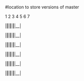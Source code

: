 #location to store versions of master

  1  2  3  4  5  6  7

|__|__|__|__|__|__|__|

|__|__|__|__|__|__|__|

|__|__|__|__|__|__|__|

|__|__|__|__|__|__|__|

|__|__|__|__|__|__|__|

|__|__|__|__|__|__|__|

